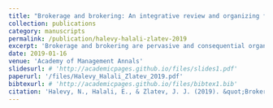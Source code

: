 ```yaml
---
title: "Brokerage and brokering: An integrative review and organizing framework for third party influence"
collection: publications
category: manuscripts
permalink: /publication/halevy-halali-zlatev-2019
excerpt: 'Brokerage and brokering are pervasive and consequential organizational phenomena. Prevailing models underscore social structure and focus on the consequences that come from brokerage—occupying a bridging position between disconnected others in a network. By contrast, emerging models underscore social interactions and focus on brokering—the behavioral processes through which organizational actors shape others’ relationships. Our review led us to develop a novel framework as a means to integrate and organize a wide range of theoretical insights and empirical findings on brokerage and brokering. The Changing Others’ Relationships (COR) framework captures the following ideas that emerged from our review: (a) Different triadic configurations enable different forms of brokering, which in turn produce distinct effects on others’ relationships, (b) brokering is a multifaceted social influence process that can take the form of intermediation (connecting disconnected others) or modification (changing others’ preexisting relationships), (c) comparing social relations prebrokering versus postbrokering reveals a broker’s impact, (d) brokering can influence others’ relationships positively or negatively, and (e) information and incentives are two principal means through which individuals change others’ relationships. Overall, the current review integrates multiple streams of research relevant to brokerage and brokering—including those on structural holes, organizational innovation, boundary spanning, social and political skill, workplace gossip, third-party conflict managers, and labor relations—and links each of the emergent themes identified in the current review to promising directions for future research on brokerage and brokering.'
date: 2019-01-16
venue: 'Academy of Management Annals'
slidesurl: # 'http://academicpages.github.io/files/slides1.pdf'
paperurl: '/files/Halevy_Halali_Zlatev_2019.pdf'
bibtexurl: # 'http://academicpages.github.io/files/bibtex1.bib'
citation: 'Halevy, N., Halali, E., & Zlatev, J. J. (2019). &quot;Brokerage and brokering: An integrative review and organizing framework for third party influence.&quot; <i>Academy of Management Annals</i>, <i>13(1)</i>, 215-239.'
---
```

